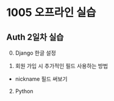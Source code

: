# 1005 오프라인 실습

## Auth 2일차 실습

0. Django 한글 설정

1. 회원 가입 시 추가적인 필드 사용하는 방법
- nickname 필드 써보기

2. Python 